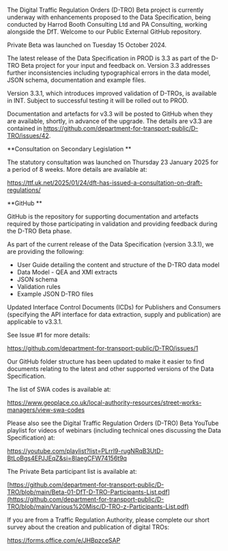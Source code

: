 The Digital Traffic Regulation Orders (D-TRO) Beta project is currently underway with enhancements proposed to the Data Specification, being conducted by Harrod Booth Consulting Ltd and PA Consulting, working alongside the DfT. Welcome to our Public External GitHub repository.

Private Beta was launched on Tuesday 15 October 2024. 
 
The latest release of the Data Specification in PROD is 3.3 as part of the D-TRO Beta project for your input and feedback on. Version 3.3 addresses further inconsistencies including typographical errors in the data model, JSON schema, documentation and example files. 

Version 3.3.1, which introduces improved validation of D-TROs, is available in INT. Subject to successful testing it will be rolled out to PROD. 

Documentation and artefacts for v3.3 will be posted to GitHub when they are available, shortly, in advance of the upgrade. The details are v3.3 are contained in https://github.com/department-for-transport-public/D-TRO/issues/42. 

**Consultation on Secondary Legislation
**

The statutory consultation was launched on Thursday 23 January 2025 for a period of 8 weeks. More details are available at:

https://ttf.uk.net/2025/01/24/dft-has-issued-a-consultation-on-draft-regulations/

**GitHub
**

GitHub is the repository for supporting documentation and artefacts required by those participating in validation and providing feedback during the D-TRO Beta phase.
 
As part of the current release of the Data Specification (version 3.3.1), we are providing the following:
 
- User Guide detailing the content and structure of the D-TRO data model
- Data Model - QEA and XMI extracts
- JSON schema
- Validation rules
- Example JSON D-TRO files

Updated Interface Control Documents (ICDs) for Publishers and Consumers (specifying the API interface for data extraction, supply and publication) are applicable to v3.3.1.

See Issue #1 for more details:

https://github.com/department-for-transport-public/D-TRO/issues/1

Our GitHub folder structure has been updated to make it easier to find documents relating to the latest and other supported versions of the Data Specification. 

The list of SWA codes is available at:

https://www.geoplace.co.uk/local-authority-resources/street-works-managers/view-swa-codes

Please also see the Digital Traffic Regulation Orders (D-TRO) Beta YouTube playlist for videos of webinars (including technical ones discussing the Data Specification) at:
 
https://youtube.com/playlist?list=PLrrl9-rugNRqB3UtD-BtLoBgs4EPJJEqZ&si=8laegCFW74156t9q

The Private Beta participant list is available at:

[https://github.com/department-for-transport-public/D-TRO/blob/main/Beta-01-DfT-D-TRO-Participants-List.pdf](https://github.com/department-for-transport-public/D-TRO/blob/main/Various%20Misc/D-TRO-z-Participants-List.pdf)

If you are from a Traffic Regulation Authority, please complete our short survey about the creation and publication of digital TROs:

https://forms.office.com/e/JHBpzceSAP
